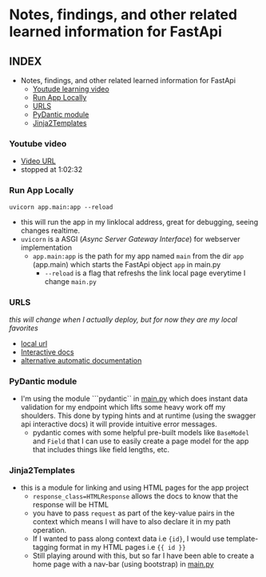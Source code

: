 # Notes, findings, and other related learned information for FastApi
## INDEX  
- Notes, findings, and other related learned information for FastApi
    - [Youtude learning video](#youtube-video)
    - [Run App Locally](#run-app-locally)
    - [URLS](#urls)
    - [PyDantic module](#pydantic-module)
    - [Jinja2Templates](#jinja2templates)
### Youtube video
- [Video URL](https://www.youtube.com/watch?v=0sOvCWFmrtA)
- stopped at 1:02:32
### Run App Locally 
```uvicorn app.main:app --reload```  
- this will run the app in my linklocal address, great for debugging, seeing changes realtime. 
- ```uvicorn``` is a ASGI (_Async_ _Server_ _Gateway_ _Interface_) for webserver implementation
  - ```app.main:app``` is the path for my app named ```main``` from the dir ```app``` (app.main) which starts the FastApi object ```app``` in main.py
    - ```--reload``` is a flag that refreshs the link local page everytime I change ```main.py```

### URLS  
*this will change when I actually deploy, but for now they are my local favorites*
- [local url](http://127.0.0.1:8000)
- [Interactive docs](http://127.0.0.1:8000/docs)
- [alternative automatic documentation](http://127.0.0.1:8000/redoc)  

### PyDantic module
- I'm using the module ```pydantic`` in [main.py](/app/main.py) which does instant data validation for my endpoint which lifts some heavy work off my shoulders.  This done by typing hints and at runtime (using the swagger api interactive docs) it will provide intuitive error messages.  
  - pydantic comes with some helpful pre-built models like ```BaseModel``` and ```Field``` that I can use to easily create a page model for the app that includes things like field lengths, etc.

### Jinja2Templates
- this is a module for linking and using HTML pages for the app project
  - ```response_class=HTMLResponse``` allows the docs to know that the response will be HTML
  - you have to pass ```request``` as part of the key-value pairs in the context which means I will have to also declare it in my path operation. 
  - If I wanted to pass along context data i.e ```{id}```, I would use template-tagging format in my HTML pages i.e ```{{ id }}```
  - Still playing around with this, but so far I have been able to create a home page with a nav-bar (using bootstrap) in [main.py](../app/main.py)